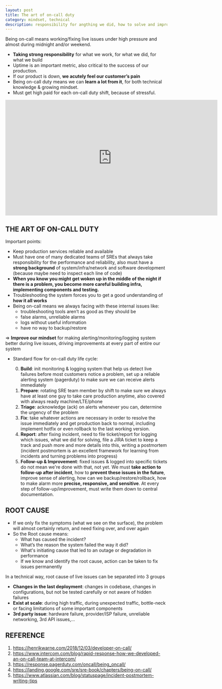 ```yaml
---
layout: post
title: The art of on-call duty
category: mindset, technical
description: responsibility for angthing we did, how to solve and improve after incidents
---
```


Being on-call means working/fixing live issues under high pressure and almost during midnight and/or weekend.
* **Taking strong responsibility** for what we work, for what we did, for what we build
* Uptime is an important metric, also critical to the success of our production.
* If our product is down, **we acutely feel our customer’s pain**
* Being on-call duty means we can **learn a lot from it**, for both technical knowledge & growing mindset. 
* Must get high paid for each on-call duty shift, because of stressful.

<iframe src="https://giphy.com/embed/NTur7XlVDUdqM" width="660" height="360" frameBorder="0" class="giphy-embed" allowFullScreen></iframe>
<!--description-->

## THE ART OF ON-CALL DUTY

Important points:
* Keep production services reliable and available
* Must have one of many dedicated teams of SREs that always take responsibility for the performance and reliability, also must have a **strong background** of system/infra/network and software development (because maybe need to inspect each line of code)
* **When you know you might get woken up in the middle of the night if there is a problem, you become more careful building infra, implementing components and testing.**
* Troubleshooting the system forces you to get a good understanding of **how it all works**
* Being on-call means we always facing with these internal issues like:
    - troubleshooting tools aren’t as good as they should be
    - false alarms, unreliable alarms
    - logs without useful information
    - have no way to backup/restore

=> **Improve our mindset** for making alerting/monitoring/logging system better during live issues, driving improvements at every part of entire our system

* Standard flow for on-call duty life cycle:

    0. **Build**: init monitoring & logging system that help us detect live failures before most customers notice a problem, set up a reliable alerting system (pagerduty) to make sure we can receive alerts immediately 
    1. **Prepare**: rotating SRE team member by shift to make sure we always have at least one guy to take care production anytime, also covered with always ready machine/LTE/phone
    2. **Triage**: acknowledge (ack) on alerts whenever you can, determine the urgency of the problem
    3. **Fix**: take whatever actions are necessary in order to resolve the issue immediately and get production back to normal, including implement hotfix or even rollback to the last working version. 
    4. **Report**: after fixing incident, need to file ticket/report for logging which issues, what we did for solving, file a JIRA ticket to keep a track and push more and more details into this, writing a postmortem (incident postmortem is an excellent framework for learning from incidents and turning problems into progress)
    5. **Follow-up & Improvement**: fixed issues & logged into specific tickets do not mean we're done with that, not yet. We must **take action to follow-up after incident**, how to **prevent these issues in the future**, improve sense of alerting, how can we backup/restore/rollback, how to make alarm more **precise, responsive, and sensitive**. At every step of follow-up/improvement, must write them down to central documentation.

## ROOT CAUSE

* If we only fix the symptoms (what we see on the surface), the problem will almost certainly return, and need fixing over, and over again
* So the Root cause means: 
    - What has caused the incident?
    - What’s the reason the system failed the way it did?
    - What's initiating cause that led to an outage or degradation in performance
    - If we know and identify the root cause, action can be taken to fix issues permanently

In a technical way, root cause of live issues can be separated into 3 groups
- **Changes in the last deployment**: changes in codebase, changes in configurations, but not be tested carefully or not aware of hidden failures
- **Exist at scale**: during high traffic, during unexpected traffic, bottle-neck or facing limitations of some important components
- **3rd party issue**: hardware failure, provider/ISP failure, unreliable networking, 3rd API issues,...

## REFERENCE
1. https://henrikwarne.com/2018/12/03/developer-on-call/
2. https://www.intercom.com/blog/rapid-response-how-we-developed-an-on-call-team-at-intercom/
3. https://response.pagerduty.com/oncall/being_oncall/
4. https://landing.google.com/sre/sre-book/chapters/being-on-call/
5. https://www.atlassian.com/blog/statuspage/incident-postmortem-writing-tips
